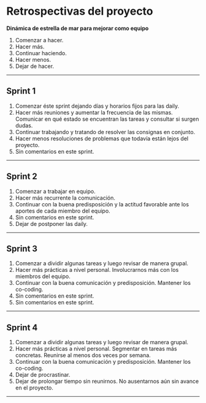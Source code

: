 <h1>Retrospectivas del proyecto</h1>

**Dinámica de estrella de mar para mejorar como equipo**  

1. Comenzar a hacer.
2. Hacer más.
3. Continuar haciendo.
4. Hacer menos.
5. Dejar de hacer.

---

<h2>Sprint 1</h2>

1. Comenzar éste sprint dejando días y horarios fijos para las daily.
2. Hacer más reuniones y aumentar la frecuencia de las mismas. Comunicar en qué estado se encuentran las tareas y consultar si surgen dudas.
3. Continuar trabajando y tratando de resolver las consignas en conjunto.
4. Hacer menos resoluciones de problemas que todavía están lejos del proyecto.
5. Sin comentarios en este sprint.

---

<h2>Sprint 2</h2>

1. Comenzar a trabajar en equipo.
2. Hacer más recurrente la comunicación.
3. Continuar con la buena predisposición y la actitud favorable ante los aportes de cada miembro del equipo.
4. Sin comentarios en este sprint.
5. Dejar de postponer las daily.

---

<h2>Sprint 3</h2>

1. Comenzar a dividir algunas tareas y luego revisar de manera grupal.
2. Hacer más prácticas a nivel personal. Involucrarnos más con los miembros del equipo.
3. Continuar con la buena comunicación y predisposición. Mantener los co-coding.
4. Sin comentarios en este sprint.
5. Sin comentarios en este sprint.

---

<h2>Sprint 4</h2>

1. Comenzar a dividir algunas tareas y luego revisar de manera grupal.
2. Hacer más prácticas a nivel personal. Segmentar en tareas más concretas. Reunirse al menos dos veces por semana.
3. Continuar con la buena comunicación y predisposición. Mantener los co-coding.
4. Dejar de procrastinar.
5. Dejar de prolongar tiempo sin reunirnos. No ausentarnos aún sin avance en el proyecto.

---